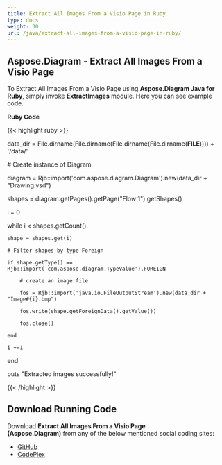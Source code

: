 ```yaml
---
title: Extract All Images From a Visio Page in Ruby
type: docs
weight: 30
url: /java/extract-all-images-from-a-visio-page-in-ruby/
---
```


## **Aspose.Diagram - Extract All Images From a Visio Page**
To Extract All Images From a Visio Page using **Aspose.Diagram Java for Ruby**, simply invoke **ExtractImages** module. Here you can see example code.

**Ruby Code**

{{< highlight ruby >}}

 data_dir = File.dirname(File.dirname(File.dirname(File.dirname(__FILE__)))) + '/data/'

\# Create instance of Diagram

diagram = Rjb::import('com.aspose.diagram.Diagram').new(data_dir + "Drawing.vsd")

shapes = diagram.getPages().getPage("Flow 1").getShapes()

i = 0

while i < shapes.getCount()

    shape = shapes.get(i)

    # Filter shapes by type Foreign

    if shape.getType() == Rjb::import('com.aspose.diagram.TypeValue').FOREIGN

        # create an image file

        fos = Rjb::import('java.io.FileOutputStream').new(data_dir + "Image#{i}.bmp")

        fos.write(shape.getForeignData().getValue())

        fos.close()

    end

    i +=1

end

puts "Extracted images successfully!"

{{< /highlight >}}
## **Download Running Code**
Download **Extract All Images From a Visio Page (Aspose.Diagram)** from any of the below mentioned social coding sites:

- [GitHub](https://github.com/asposediagram/Aspose.Diagram-for-Java/blob/master/Plugins/Aspose_Diagram_Java_for_Ruby/lib/asposediagramjava/Shapes/extractimages.rb)
- [CodePlex](https://asposediagramjavaruby.codeplex.com/SourceControl/latest#lib/asposediagramjava/Shapes/extractimages.rb)
